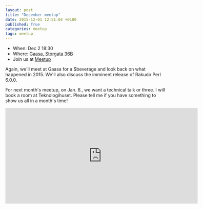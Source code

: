 ```yaml
---
layout: post
title: "December meetup"
date: 2015-12-01 12:51:04 +0100
published: True
categories: meetup
tags: meetup
---
```


* When: Dec 2 18:30
* Where: [Gaasa, Storgata 36B](https://maps.google.com/maps?f=q&hl=en&q=Storgata+36B%2C+Oslo%2C+NO)
* Join us at [Meetup](https://www.meetup.com/Oslo-pm/events/227132759/)

Again, we&#39;ll meet at Gaasa for a $beverage and look back on what happened in 2015. We&#39;ll also discuss the imminent release of Rakudo Perl 6.0.0.

For next month&#39;s meetup, on Jan. 6., we want a technical talk or three. I will book a room at Teknologihuset. Please tell me if you have something to show us all in a month&#39;s time!

<iframe class="google-maps" src="https://www.google.com/maps/embed/v1/place?q=q=Storgata+36B%2C+Oslo%2C+NO&key=AIzaSyASIjsQVcDWLnkdszZ-yw13Qcs-iFk8Q4Y" width="600" height="300" frameborder="0" allowfullscreen></iframe>
